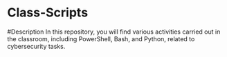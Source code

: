 # Class-Scripts

#Description
In this repository, you will find various activities carried out in the classroom, including PowerShell, Bash, and Python, related to cybersecurity tasks.
